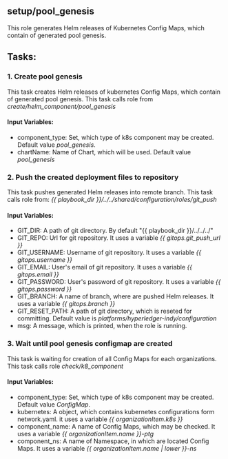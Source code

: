 ## setup/pool_genesis
This role generates Helm releases of Kubernetes Config Maps, which contain of generated pool genesis.

## Tasks:
### 1. Create pool genesis
This task creates Helm releases of kubernetes Config Maps, which contain of generated pool genesis.
This task calls role from *create/helm_component/pool_genesis*
#### Input Variables:
 - component_type: Set, which type of k8s component may be created. Default value *pool_genesis*.
 - chartName: Name of Chart, which will be used. Default value *pool_genesis*
### 2. Push the created deployment files to repository
This task pushes generated Helm releases into remote branch.
This task calls role from: *{{ playbook_dir }}/../../shared/configuration/roles/git_push*
#### Input Variables:
 - GIT_DIR: A path of git directory. By default "{{ playbook_dir }}/../../../"
 - GIT_REPO: Url for git repository. It uses a variable *{{ gitops.git_push_url }}* 
 - GIT_USERNAME: Username of git repository. It uses a variable *{{ gitops.username }}*
 - GIT_EMAIL: User's email of git repository. It uses a variable *{{ gitops.email }}*
 - GIT_PASSWORD: User's password of git repository. It uses a variable *{{ gitops.password }}*
 - GIT_BRANCH: A name of branch, where are pushed Helm releases. It uses a variable *{{ gitops.branch }}*
 - GIT_RESET_PATH: A path of git directory, which is reseted for committing. Default value is *platforms/hyperledger-indy/configuration*
 - msg: A message, which is printed, when the role is running.
### 3. Wait until pool genesis configmap are created
This task is waiting for creation of all Config Maps for each organizations.
This task calls role *check/k8_component*
#### Input Variables:
 - component_type: Set, which type of k8s component may be created. Default value *ConfigMap*.
 - kubernetes: A object, which contains kubernetes configurations form network.yaml. it uses a variable *{{ organizationItem.k8s }}*
 - component_name: A name of Config Maps, which may be checked. It uses a variable *{{ organizationItem.name }}-ptg*
 - component_ns: A name of Namespace, in which are located Config Maps. It uses a variable *{{ organizationItem.name | lower }}-ns*
